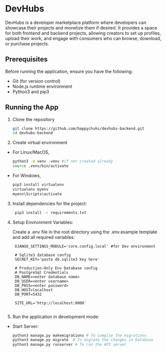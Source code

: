 # DevHubs

DevHubs is a developer marketplace platform where developers can showcase their projects and monetize them if desired. It provides a space for both frontend and backend projects, allowing creators to set up profiles, upload their work, and engage with consumers who can browse, download, or purchase projects.


## Prerequisites

Before running the application, ensure you have the following:

- Git (for version control)
- Node.js runtime environment
- Python3 and pip3

## Running the App

1. Clone the repository

   ```bash
   git clone https://github.com/happychuks/devhubs-backend.git
   cd devhubs-backend
   ```

2. Create virtual environment

- For Linux/MacOS,

  ```bash  
  python3 -m venv .venv #if not created already
  source .venv/bin/activate
  ```

- For Windows,

  ```bash  
  pip3 install virtualenv
  virtualenv myenv
  myenv\Scripts\activate
  ```

3. Install dependencies for the project:

   ```bash
    pip3 install -r requirements.txt
   ```

4. Setup Environment Variables:

   Create a .env file in the root directory using the .env.example template and add all required variables:

   ```env
    DJANGO_SETTINGS_MODULE='core.config.local' #for Dev environment

    # Sqlite3 database config
    SECRET_KEY='paste db.sqlite3 key here'

    # Production-Only Env Database config
    # PostgreSql Credentials
    DB_NAME=<enter database name>
    DB_USER=<enter username>
    DB_PASS=<enter password>
    DB_HOST=localhost
    DB_PORT=5432

    SITE_URL='http://localhost:8000'
    
   ```

5. Run the application in development mode:

- Start Server:

  ```bash
  python3 manage.py makemigrations # To compile the migrations
  python3 manage.py migrate  # To migrate the changes in Database
  python3 manage.py runserver # To run the API server  
  ```